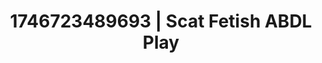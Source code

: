 ---
categories:
- Erotic audiobooks
- AI-generated
- Cosplay
- Erotic dream roleplay
- Lingerie worship
- Body positivity
- ASMR
- Dirty mind games
image: /assets/images/1746723489693.jpg
layout: post
seo:
  description: Featured content with sensual Scat Fetish, ABDL Play. HD images available.
  keywords: Scat Fetish, ABDL Play
  og_image: /assets/images/1746723489693.jpg
  schema_type: VisualArtwork
tags:
- ABDL Play
- Scat Fetish
- '#1746723489693'
title: 1746723489693 | Scat Fetish ABDL Play
---